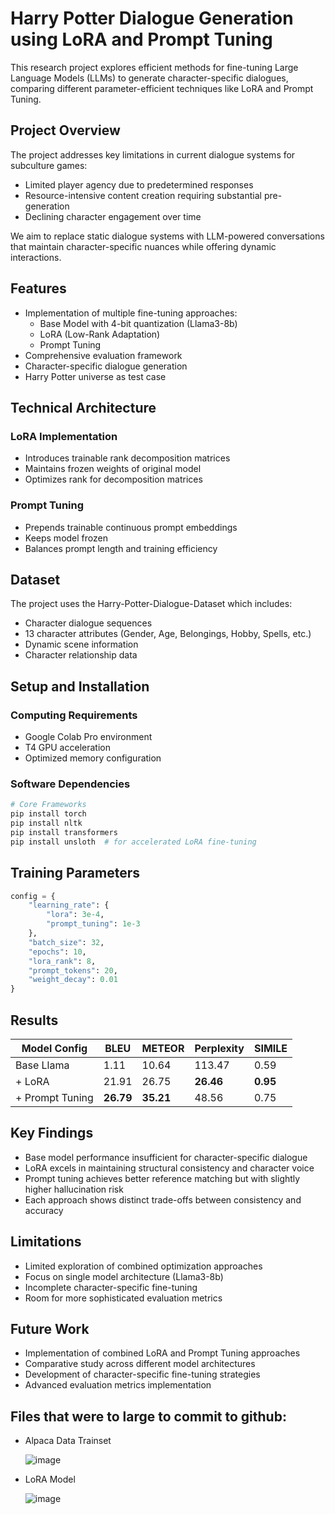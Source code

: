 # Harry Potter Dialogue Generation using LoRA and Prompt Tuning

This research project explores efficient methods for fine-tuning Large Language Models (LLMs) to generate character-specific dialogues, comparing different parameter-efficient techniques like LoRA and Prompt Tuning.

## Project Overview

The project addresses key limitations in current dialogue systems for subculture games:
- Limited player agency due to predetermined responses
- Resource-intensive content creation requiring substantial pre-generation
- Declining character engagement over time

We aim to replace static dialogue systems with LLM-powered conversations that maintain character-specific nuances while offering dynamic interactions.

## Features

- Implementation of multiple fine-tuning approaches:
  - Base Model with 4-bit quantization (Llama3-8b)
  - LoRA (Low-Rank Adaptation)
  - Prompt Tuning
- Comprehensive evaluation framework
- Character-specific dialogue generation
- Harry Potter universe as test case

## Technical Architecture

### LoRA Implementation
- Introduces trainable rank decomposition matrices
- Maintains frozen weights of original model
- Optimizes rank for decomposition matrices

### Prompt Tuning
- Prepends trainable continuous prompt embeddings
- Keeps model frozen
- Balances prompt length and training efficiency

## Dataset

The project uses the Harry-Potter-Dialogue-Dataset which includes:
- Character dialogue sequences
- 13 character attributes (Gender, Age, Belongings, Hobby, Spells, etc.)
- Dynamic scene information
- Character relationship data

## Setup and Installation

### Computing Requirements
- Google Colab Pro environment
- T4 GPU acceleration
- Optimized memory configuration

### Software Dependencies
```bash
# Core Frameworks
pip install torch
pip install nltk
pip install transformers
pip install unsloth  # for accelerated LoRA fine-tuning
```

## Training Parameters

```python
config = {
    "learning_rate": {
        "lora": 3e-4,
        "prompt_tuning": 1e-3
    },
    "batch_size": 32,
    "epochs": 10,
    "lora_rank": 8,
    "prompt_tokens": 20,
    "weight_decay": 0.01
}
```

## Results

| Model Config | BLEU | METEOR | Perplexity | SIMILE |
|--------------|------|--------|------------|---------|
| Base Llama | 1.11 | 10.64 | 113.47 | 0.59 |
| + LoRA | 21.91 | 26.75 | **26.46** | **0.95** |
| + Prompt Tuning | **26.79** | **35.21** | 48.56 | 0.75 |

## Key Findings

- Base model performance insufficient for character-specific dialogue
- LoRA excels in maintaining structural consistency and character voice
- Prompt tuning achieves better reference matching but with slightly higher hallucination risk
- Each approach shows distinct trade-offs between consistency and accuracy

## Limitations

- Limited exploration of combined optimization approaches
- Focus on single model architecture (Llama3-8b)
- Incomplete character-specific fine-tuning
- Room for more sophisticated evaluation metrics

## Future Work

- Implementation of combined LoRA and Prompt Tuning approaches
- Comparative study across different model architectures
- Development of character-specific fine-tuning strategies
- Advanced evaluation metrics implementation

## Files that were to large to commit to github:

- Alpaca Data Trainset
  
  ![image](https://github.com/user-attachments/assets/79b364b5-79eb-4e7c-ae03-b47e1e7e32c3)

- LoRA Model
  
  ![image](https://github.com/user-attachments/assets/eaf6cb40-5c93-46c9-be33-0f5ef614286f)
